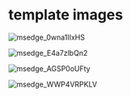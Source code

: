 # template images


![msedge_0wna1IIxHS](https://user-images.githubusercontent.com/44135938/208675229-e1a6a074-580f-49de-b648-88cfffbce485.png)

![msedge_E4a7zlbQn2](https://user-images.githubusercontent.com/44135938/208675266-9d3b64e2-4b6e-4ad7-847e-b87cb68648ce.png)

![msedge_AGSP0oUFty](https://user-images.githubusercontent.com/44135938/208675377-b7c665e8-4514-4092-bfa5-15e9dbde21c8.png)

![msedge_WWP4VRPKLV](https://user-images.githubusercontent.com/44135938/208675477-23a5a835-fef7-4567-8065-3ac33d9b7de4.png)
